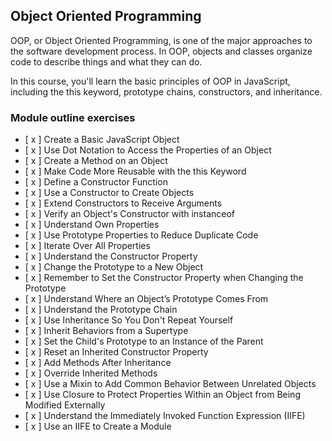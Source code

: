 ## Object Oriented Programming

OOP, or Object Oriented Programming, is one of the major approaches to the software development process. In OOP, objects and classes organize code to describe things and what they can do.

In this course, you'll learn the basic principles of OOP in JavaScript, including the this keyword, prototype chains, constructors, and inheritance.

### Module outline exercises

- [ x ] Create a Basic JavaScript Object
- [ x ] Use Dot Notation to Access the Properties of an Object
- [ x ] Create a Method on an Object
- [ x ] Make Code More Reusable with the this Keyword
- [ x ] Define a Constructor Function
- [ x ] Use a Constructor to Create Objects
- [ x ] Extend Constructors to Receive Arguments
- [ x ] Verify an Object's Constructor with instanceof
- [ x ] Understand Own Properties
- [ x ] Use Prototype Properties to Reduce Duplicate Code
- [ x ] Iterate Over All Properties
- [ x ] Understand the Constructor Property
- [ x ] Change the Prototype to a New Object
- [ x ] Remember to Set the Constructor Property when Changing the Prototype
- [ x ] Understand Where an Object’s Prototype Comes From
- [ x ] Understand the Prototype Chain
- [ x ] Use Inheritance So You Don't Repeat Yourself
- [ x ] Inherit Behaviors from a Supertype
- [ x ] Set the Child's Prototype to an Instance of the Parent
- [ x ] Reset an Inherited Constructor Property
- [ x ] Add Methods After Inheritance
- [ x ] Override Inherited Methods
- [ x ] Use a Mixin to Add Common Behavior Between Unrelated Objects
- [ x ] Use Closure to Protect Properties Within an Object from Being Modified Externally
- [ x ] Understand the Immediately Invoked Function Expression (IIFE)
- [ x ] Use an IIFE to Create a Module
